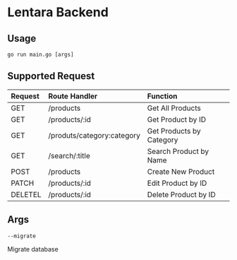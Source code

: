 # Lentara Backend

## Usage

`go run main.go [args]`

## Supported Request

|Request|Route Handler|Function|
|:---|:---|:---|
|GET|/products|Get All Products|
|GET|/products/:id|Get Product by ID|
|GET|/produts/category:category|Get Products by Category|
|GET|/search/:title|Search Product by Name|
|POST|/products|Create New Product|
|PATCH|/products/:id|Edit Product by ID|
|DELETEL|/products/:id|Delete Product by ID|

## Args

`--migrate`

Migrate database
